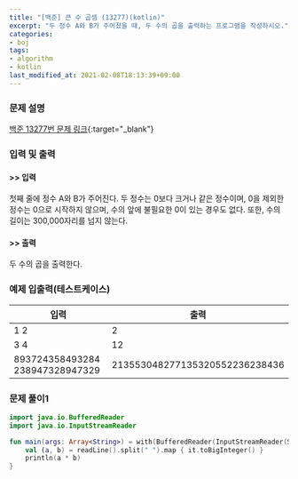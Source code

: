 ```yaml
---
title: "[백준] 큰 수 곱셈 (13277)(kotlin)"
excerpt: "두 정수 A와 B가 주어졌을 때, 두 수의 곱을 출력하는 프로그램을 작성하시오."
categories:
- boj
tags:
- algorithm
- kotlin
last_modified_at: 2021-02-08T18:13:39+09:00
---
```



### 문제 설명
[백준 13277번 문제 링크](https://www.acmicpc.net/problem/13277#description){:target="_blank"}




### 입력 및 출력
#### >> 입력
첫째 줄에 정수 A와 B가 주어진다. 두 정수는 0보다 크거나 같은 정수이며, 0을 제외한 정수는 0으로 시작하지 않으며, 수의 앞에 불필요한 0이 있는 경우도 없다. 또한, 수의 길이는 300,000자리를 넘지 않는다.



#### >> 출력
두 수의 곱을 출력한다.





### 예제 입출력(테스트케이스)


|입력|출력|
|-----|------|
|1 2|2|
|3 4|12|
|893724358493284 238947328947329|213553048277135320552236238436|




### 문제 풀이1
```kotlin
import java.io.BufferedReader
import java.io.InputStreamReader

fun main(args: Array<String>) = with(BufferedReader(InputStreamReader(System.`in`))) {
    val (a, b) = readLine().split(" ").map { it.toBigInteger() }
    println(a * b)
}
```